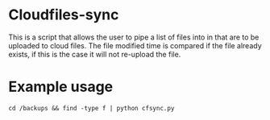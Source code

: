 # Cloudfiles-sync

This is a script that allows the user to pipe a list of files into in that are to be uploaded to cloud files. The file modified time is compared if the file already exists, if this is the case it will not re-upload the file.

# Example usage
`cd /backups && find -type f | python cfsync.py`
